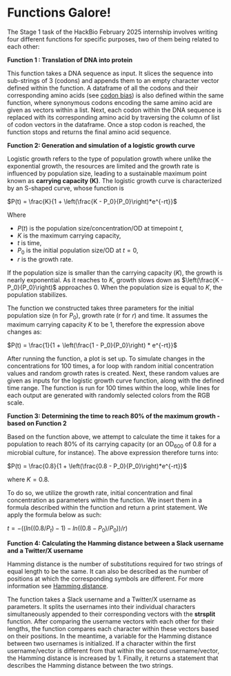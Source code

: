 # Functions Galore! 
The Stage 1 task of the HackBio February 2025 internship involves writing four different functions for specific purposes, two of them being related to each other:


**Function 1 : Translation of DNA into protein**
  
This function takes a DNA sequence as input. It slices the sequence into sub-strings of 3 (codons) and appends them to an empty character vector defined within the function. A dataframe of all the codons and their corresponding amino acids (see [codon bias](https://en.wikipedia.org/wiki/Codon_usage_bias)) is also defined within the same function, where synonymous codons encoding the same amino acid are given as vectors within a list. Next, each codon within the DNA sequence is replaced with its corresponding amino acid by traversing the column of list of codon vectors in the dataframe. Once a stop codon is reached, the function stops and returns the final amino acid sequence.



**Function 2: Generation and simulation of a logistic growth curve**

Logistic growth refers to the type of population growth where unlike the exponential growth, the resources are limited and the growth rate is influenced by population size, leading to a sustainable maximum point known as **carrying capacity (K)**. The logistic growth curve is characterized by an S-shaped curve, whose function is

$P(t) = \frac{K}{1 + \left(\frac{K - P_0}{P_0}\right)*e^{-rt}}$

Where 

* $P(t)$ is the population size/concentration/OD at timepoint $t$,
* $K$ is the maximum carrying capacity,
* $t$ is time,
* $P_0$ is the initial population size/OD at $t=0$,
* $r$ is the growth rate.

If the population size is smaller than the carrying capacity ($K$), the growth is nearly exponential. As it reaches to $K$, growth slows down as        $\left(\frac{K - P_0}{P_0}\right)$ approaches 0. When the population size is equal to $K$, the population stabilizes.

The function we constructed takes three parameters for the initial population size (n for $P_0$), growth rate (r for $r$) and time. It assumes the maximum carrying capacity $K$ to be 1, therefore the expression above changes as: 

$P(t) = \frac{1}{1 + \left(\frac{1 - P_0}{P_0}\right) * e^{-rt}}$

After running the function, a plot is set up. To simulate changes in the concentrations for 100 times, a for loop with random initial concentration values and random growth rates is created. Next, these random values are given as inputs for the logistic growth curve function, along with the defined time range. The function is run for 100 times within the loop, while lines for each output are generated with randomly selected colors from the RGB scale.

**Function 3: Determining the time to reach 80% of the maximum growth - based on Function 2**

Based on the function above, we attempt to calculate the time it takes for a population to reach 80% of its carrying capacity (or an OD<sub>600</sub> of 0.8 for a microbial culture, for instance). The above expression therefore turns into:

$P(t) = \frac{0.8}{1 + \left(\frac{0.8 - P_0}{P_0}\right)*e^{-rt}}$

where $K = 0.8$.

To do so, we utilize the growth rate, initial concentration and final concentration as parameters within the function. We insert them in a formula described within the function and return a print statement. We apply the formula below as such: 

$t= -((ln((0.8/P_t)-1)-ln((0.8-P_0)/P_0))/r)$


**Function 4: Calculating the Hamming distance between a Slack username and a Twitter/X username**

Hamming distance is the number of substitutions required for two strings of equal length to be the same. It can also be described as the number of positions at which the corresponding symbols are different. For more information see [Hamming distance](https://en.wikipedia.org/wiki/Hamming_distance). 

The function takes a Slack username and a Twitter/X username as parameters. It splits the usernames into their individual characters simultaneously appended to their corresponding vectors with the **strsplit** function. After comparing the username vectors with each other for their lengths, the function compares each character within these vectors based on their positions. In the meantime, a variable for the Hamming distance between two usernames is initialized. If a character within the first username/vector is different from that within the second username/vector, the Hamming distance is increased by 1. Finally, it returns a statement that describes the Hamming distance between the two strings. 






